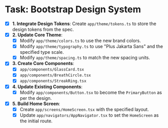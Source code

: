 # Task: Bootstrap Design System

- [x] **1. Integrate Design Tokens**: Create `app/theme/tokens.ts` to store the design tokens from the spec.
- [x] **2. Update Core Theme**:
  - [x] Modify `app/theme/colors.ts` to use the new brand colors.
  - [x] Modify `app/theme/typography.ts` to use "Plus Jakarta Sans" and the specified type scale.
  - [x] Modify `app/theme/spacing.ts` to match the new spacing units.
- [x] **3. Create Core Components**:
  - [x] `app/components/GlassCard.tsx`
  - [x] `app/components/BreathCircle.tsx`
  - [x] `app/components/StreakRing.tsx`
- [x] **4. Update Existing Components**:
  - [x] Modify `app/components/Button.tsx` to become the `PrimaryButton` as per the design.
- [x] **5. Build Home Screen**:
  - [x] Create `app/screens/HomeScreen.tsx` with the specified layout.
  - [x] Update `app/navigators/AppNavigator.tsx` to set the `HomeScreen` as the initial route.
